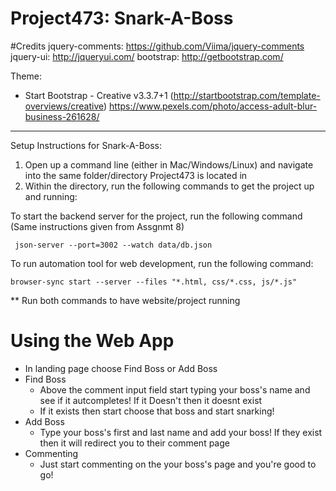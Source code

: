 # Project473: Snark-A-Boss

#Credits
jquery-comments: https://github.com/Viima/jquery-comments
jquery-ui: http://jqueryui.com/
bootstrap: http://getbootstrap.com/

Theme:
* Start Bootstrap - Creative v3.3.7+1 (http://startbootstrap.com/template-overviews/creative)
https://www.pexels.com/photo/access-adult-blur-business-261628/

---------------------------------------------------------------------------------------------------

Setup Instructions for Snark-A-Boss:

1) Open up a command line (either in Mac/Windows/Linux) and navigate into the same folder/directory Project473 is located in
2) Within the directory, run the following commands to get the project up and running:

To start the backend server for the project, run the following command (Same instructions given from Assgnmt 8)

     json-server --port=3002 --watch data/db.json


To run automation tool for web development, run the following command:

    browser-sync start --server --files "*.html, css/*.css, js/*.js"

** Run both commands to have website/project running


# Using the Web App

-  In landing page choose Find Boss or Add Boss
  - Find Boss
    - Above the comment input field start typing your boss's name and see if it autcompletes! If it Doesn't then it doesnt exist
    - If it exists then start choose that boss and start snarking!
  - Add Boss
    - Type your boss's first and last name and add your boss! If they exist then it will redirect you to their comment page
  - Commenting
    - Just start commenting on the your boss's page and you're good to go!
